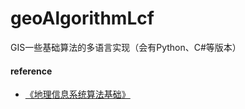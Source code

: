 # geoAlgorithmLcf
GIS一些基础算法的多语言实现（会有Python、C#等版本）






#### reference

- [《地理信息系统算法基础》](https://book.douban.com/subject/1844643/)

